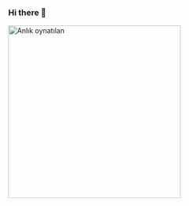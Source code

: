 ### Hi there 👋
[<img src="https://now-playing-codestackr.vercel.app/api/spotify-playing" alt="Anlık oynatılan" width="350"/>](https://open.spotify.com/user/4rvni9j5l95p58zr60wicwlwk)
<!--
**BunyaminEfe/BunyaminEfe** is a ✨ _special_ ✨ repository because its `README.md` (this file) appears on your GitHub profile.

Here are some ideas to get you started:

- 🔭 I’m currently working on ...
- 🌱 I’m currently learning ...
- 👯 I’m looking to collaborate on ...
- 🤔 I’m looking for help with ...
- 💬 Ask me about ...
- 📫 How to reach me: ...
- 😄 Pronouns: ...
- ⚡ Fun fact: ...
-->

